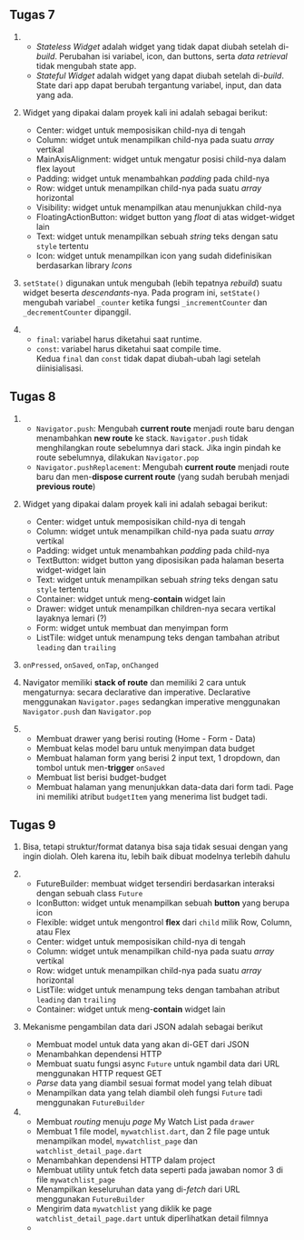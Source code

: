 ## Tugas 7
1. - *Stateless Widget* adalah widget yang tidak dapat diubah setelah di-*build*.
     Perubahan isi variabel, icon, dan buttons, serta *data retrieval* tidak 
     mengubah state app.
   - *Stateful Widget* adalah widget yang dapat diubah setelah di-*build*.
     State dari app dapat berubah tergantung variabel, input, dan data yang ada.

2. Widget yang dipakai dalam proyek kali ini adalah sebagai berikut:
   - Center: widget untuk memposisikan child-nya di tengah
   - Column: widget untuk menampilkan child-nya pada suatu *array* vertikal
   - MainAxisAlignment: widget untuk mengatur posisi child-nya dalam flex layout
   - Padding: widget untuk menambahkan *padding* pada child-nya
   - Row: widget untuk menampilkan child-nya pada suatu *array* horizontal
   - Visibility: widget untuk menampilkan atau menunjukkan child-nya
   - FloatingActionButton: widget button yang *float* di atas widget-widget lain
   - Text: widget untuk menampilkan sebuah *string* teks dengan satu `style` tertentu
   - Icon: widget untuk menampilkan icon yang sudah didefinisikan berdasarkan library *Icons*

3. `setState()` digunakan untuk mengubah (lebih tepatnya *rebuild*) suatu 
   widget beserta *descendants*-nya. Pada program ini, `setState()` mengubah 
   variabel `_counter` ketika fungsi `_incrementCounter` dan `_decrementCounter` 
   dipanggil.

4. - `final`: variabel harus diketahui saat runtime. 
   - `const`: variabel harus diketahui saat compile time.<br>
   Kedua `final` dan `const` tidak dapat diubah-ubah lagi setelah diinisialisasi.

## Tugas 8
1. - `Navigator.push`: Mengubah **current route** menjadi route baru dengan menambahkan **new route** ke stack. `Navigator.push` tidak menghilangkan route sebelumnya dari stack. Jika ingin pindah ke route sebelumnya, dilakukan `Navigator.pop`
   - `Navigator.pushReplacement`: Mengubah **current route** menjadi route baru dan men-**dispose current route** (yang sudah berubah menjadi **previous route**)

2. Widget yang dipakai dalam proyek kali ini adalah sebagai berikut:
   - Center: widget untuk memposisikan child-nya di tengah
   - Column: widget untuk menampilkan child-nya pada suatu *array* vertikal
   - Padding: widget untuk menambahkan *padding* pada child-nya
   - TextButton: widget button yang diposisikan pada halaman beserta widget-widget lain
   - Text: widget untuk menampilkan sebuah *string* teks dengan satu `style` tertentu
   - Container: widget untuk meng-**contain** widget lain
   - Drawer: widget untuk menampilkan children-nya secara vertikal layaknya lemari (?)
   - Form: widget untuk membuat dan menyimpan form
   - ListTile: widget untuk menampung teks dengan tambahan atribut `leading` dan `trailing`

3. `onPressed`, `onSaved`, `onTap`, `onChanged`

4. Navigator memiliki **stack of route** dan memiliki 2 cara untuk mengaturnya: secara declarative dan imperative.
   Declarative menggunakan `Navigator.pages` sedangkan imperative menggunakan `Navigator.push` dan `Navigator.pop`

5. - Membuat drawer yang berisi routing (Home - Form - Data)
   - Membuat kelas model baru untuk menyimpan data budget 
   - Membuat halaman form yang berisi 2 input text, 1 dropdown, dan tombol untuk men-**trigger** `onSaved`
   - Membuat list berisi budget-budget
   - Membuat halaman yang menunjukkan data-data dari form tadi. Page ini memiliki atribut `budgetItem` yang menerima list budget tadi.

## Tugas 9
1. Bisa, tetapi struktur/format datanya bisa saja tidak sesuai dengan yang ingin diolah. Oleh karena itu, lebih baik dibuat modelnya terlebih dahulu

2. - FutureBuilder: membuat widget tersendiri berdasarkan interaksi dengan sebuah class `Future`
   - IconButton: widget untuk menampilkan sebuah **button** yang berupa icon
   - Flexible: widget untuk mengontrol **flex** dari `child` milik Row, Column, atau Flex
   - Center: widget untuk memposisikan child-nya di tengah
   - Column: widget untuk menampilkan child-nya pada suatu *array* vertikal
   - Row: widget untuk menampilkan child-nya pada suatu *array* horizontal
   - ListTile: widget untuk menampung teks dengan tambahan atribut `leading` dan `trailing`
   - Container: widget untuk meng-**contain** widget lain

3. Mekanisme pengambilan data dari JSON adalah sebagai berikut
   - Membuat model untuk data yang akan di-GET dari JSON
   - Menambahkan dependensi HTTP
   - Membuat suatu fungsi async `Future` untuk ngambil data dari URL menggunakan HTTP request GET
   - *Parse* data yang diambil sesuai format model yang telah dibuat
   - Menampilkan data yang telah diambil oleh fungsi `Future` tadi menggunakan `FutureBuilder`

4. - Membuat *routing* menuju *page* My Watch List pada `drawer`
   - Membuat 1 file model, `mywatchlist.dart`, dan 2 file page untuk menampilkan model, `mywatchlist_page` dan `watchlist_detail_page.dart`
   - Menambahkan dependensi HTTP dalam project
   - Membuat utility untuk fetch data seperti pada jawaban nomor 3 di file `mywatchlist_page`
   - Menampilkan keseluruhan data yang di-*fetch* dari URL menggunakan `FutureBuilder`
   - Mengirim data `mywatchlist` yang diklik ke page `watchlist_detail_page.dart` untuk diperlihatkan detail filmnya
   -
